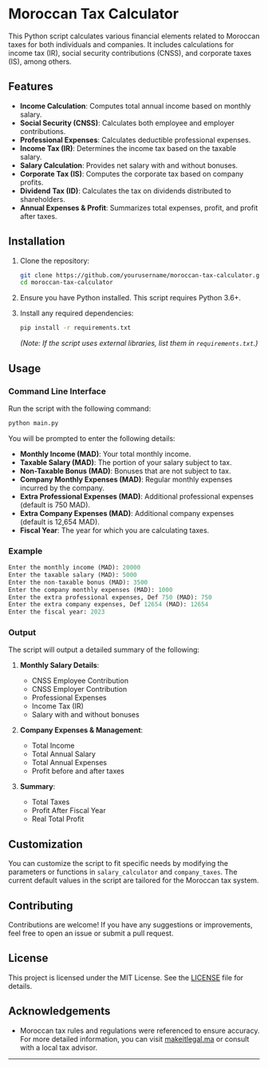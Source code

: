 # Moroccan Tax Calculator

This Python script calculates various financial elements related to Moroccan taxes for both individuals and companies. It includes calculations for income tax (IR), social security contributions (CNSS), and corporate taxes (IS), among others.

## Features

- **Income Calculation**: Computes total annual income based on monthly salary.
- **Social Security (CNSS)**: Calculates both employee and employer contributions.
- **Professional Expenses**: Calculates deductible professional expenses.
- **Income Tax (IR)**: Determines the income tax based on the taxable salary.
- **Salary Calculation**: Provides net salary with and without bonuses.
- **Corporate Tax (IS)**: Computes the corporate tax based on company profits.
- **Dividend Tax (ID)**: Calculates the tax on dividends distributed to shareholders.
- **Annual Expenses & Profit**: Summarizes total expenses, profit, and profit after taxes.

## Installation

1. Clone the repository:
    ```bash
    git clone https://github.com/yourusername/moroccan-tax-calculator.git
    cd moroccan-tax-calculator
    ```
2. Ensure you have Python installed. This script requires Python 3.6+.

3. Install any required dependencies:
    ```bash
    pip install -r requirements.txt
    ```
   *(Note: If the script uses external libraries, list them in `requirements.txt`.)*

## Usage

### Command Line Interface

Run the script with the following command:
```bash
python main.py
```

You will be prompted to enter the following details:

- **Monthly Income (MAD)**: Your total monthly income.
- **Taxable Salary (MAD)**: The portion of your salary subject to tax.
- **Non-Taxable Bonus (MAD)**: Bonuses that are not subject to tax.
- **Company Monthly Expenses (MAD)**: Regular monthly expenses incurred by the company.
- **Extra Professional Expenses (MAD)**: Additional professional expenses (default is 750 MAD).
- **Extra Company Expenses (MAD)**: Additional company expenses (default is 12,654 MAD).
- **Fiscal Year**: The year for which you are calculating taxes.

### Example

```python
Enter the monthly income (MAD): 20000
Enter the taxable salary (MAD): 5000
Enter the non-taxable bonus (MAD): 3500
Enter the company monthly expenses (MAD): 1000
Enter the extra professional expenses, Def 750 (MAD): 750
Enter the extra company expenses, Def 12654 (MAD): 12654
Enter the fiscal year: 2023
```

### Output

The script will output a detailed summary of the following:

1. **Monthly Salary Details**:
   - CNSS Employee Contribution
   - CNSS Employer Contribution
   - Professional Expenses
   - Income Tax (IR)
   - Salary with and without bonuses

2. **Company Expenses & Management**:
   - Total Income
   - Total Annual Salary
   - Total Annual Expenses
   - Profit before and after taxes

3. **Summary**:
   - Total Taxes
   - Profit After Fiscal Year
   - Real Total Profit

## Customization

You can customize the script to fit specific needs by modifying the parameters or functions in `salary_calculator` and `company_taxes`. The current default values in the script are tailored for the Moroccan tax system.

## Contributing

Contributions are welcome! If you have any suggestions or improvements, feel free to open an issue or submit a pull request.

## License

This project is licensed under the MIT License. See the [LICENSE](LICENSE) file for details.

## Acknowledgements

- Moroccan tax rules and regulations were referenced to ensure accuracy. For more detailed information, you can visit [makeitlegal.ma](https://makeitlegal.ma) or consult with a local tax advisor.

---
